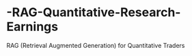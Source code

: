# -RAG-Quantitative-Research-Earnings
RAG (Retrieval Augmented Generation) for Quantitative Traders
